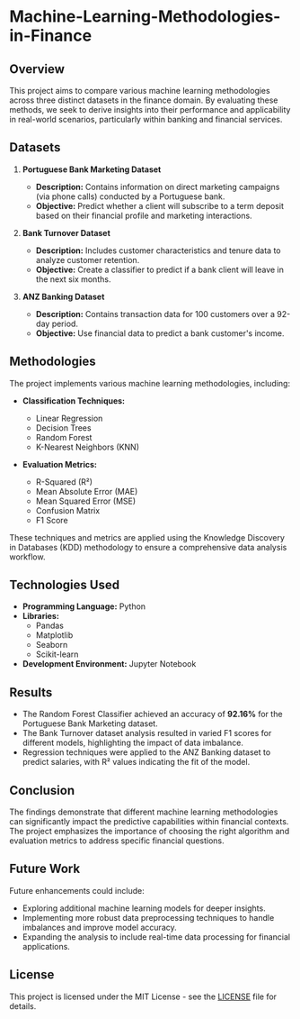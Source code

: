 # Machine-Learning-Methodologies-in-Finance

## Overview

This project aims to compare various machine learning methodologies across three distinct datasets in the finance domain. By evaluating these methods, we seek to derive insights into their performance and applicability in real-world scenarios, particularly within banking and financial services.

## Datasets

1. **Portuguese Bank Marketing Dataset**
   - **Description:** Contains information on direct marketing campaigns (via phone calls) conducted by a Portuguese bank.
   - **Objective:** Predict whether a client will subscribe to a term deposit based on their financial profile and marketing interactions.

2. **Bank Turnover Dataset**
   - **Description:** Includes customer characteristics and tenure data to analyze customer retention.
   - **Objective:** Create a classifier to predict if a bank client will leave in the next six months.

3. **ANZ Banking Dataset**
   - **Description:** Contains transaction data for 100 customers over a 92-day period.
   - **Objective:** Use financial data to predict a bank customer's income.

## Methodologies

The project implements various machine learning methodologies, including:

- **Classification Techniques:** 
  - Linear Regression
  - Decision Trees
  - Random Forest
  - K-Nearest Neighbors (KNN)
  
- **Evaluation Metrics:**
  - R-Squared (R²)
  - Mean Absolute Error (MAE)
  - Mean Squared Error (MSE)
  - Confusion Matrix
  - F1 Score

These techniques and metrics are applied using the Knowledge Discovery in Databases (KDD) methodology to ensure a comprehensive data analysis workflow.

## Technologies Used

- **Programming Language:** Python
- **Libraries:** 
  - Pandas
  - Matplotlib
  - Seaborn
  - Scikit-learn
- **Development Environment:** Jupyter Notebook

## Results

- The Random Forest Classifier achieved an accuracy of **92.16%** for the Portuguese Bank Marketing dataset.
- The Bank Turnover dataset analysis resulted in varied F1 scores for different models, highlighting the impact of data imbalance.
- Regression techniques were applied to the ANZ Banking dataset to predict salaries, with R² values indicating the fit of the model.

## Conclusion

The findings demonstrate that different machine learning methodologies can significantly impact the predictive capabilities within financial contexts. The project emphasizes the importance of choosing the right algorithm and evaluation metrics to address specific financial questions.

## Future Work

Future enhancements could include:
- Exploring additional machine learning models for deeper insights.
- Implementing more robust data preprocessing techniques to handle imbalances and improve model accuracy.
- Expanding the analysis to include real-time data processing for financial applications.

## License

This project is licensed under the MIT License - see the [LICENSE](LICENSE) file for details.
